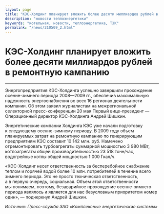 ```yaml
---
layout: page
title: "КЭС-Холдинг планирует вложить более десяти миллиардов рублей в ремонтную кампанию"
description: "новости теплоэнергетики"
keywords: "котельная, новости, теплоэнергетика, ТЭК"
permalink: "/news/210509_2.html"
---
```




  
  
# КЭС-Холдинг планирует вложить более десяти миллиардов рублей в ремонтную кампанию

****

Энергопредприятия КЭС-Холдинга успешно завершили прохождение осенне-зимнего периода 2008—2009 гг., обеспечив максимальную надежность энергоснабжения во всех 16 регионах деятельности компании. Об этом заявил журналистам на межрегиональной селекторной пресс-конференции 20 мая Первый вице-президент — Операционный директор КЭС-Холдинга Андрей Шишкин.

Энергетические компании Холдинга КЭС уже начали подготовку к следующему осенне-зимнему периоду. В 2009 году объем планируемых затрат на ремонтную кампанию по генерирующим предприятиям КЭС составит 10 142 млн. руб. Намечено отремонтировать турбоагрегаты суммарной мощностью 3 980 МВт, котлоагрегаты общей производительностью 23 518 тонн/час, водогрейные котлы общей мощностью 1 000 Гкал/ч.

«КЭС-Холдинг несет ответственность за бесперебойное снабжение теплом и горячей водой более 10 млн. потребителей в течение всего зимнего периода. Это не просто техническая ответственность, а в первую очередь, социальная. Объем этой ответственности мы понимаем, поэтому, безаварийное прохождение осенне-зимнего периода являлось и является для нас безусловным приоритетом номер один», — подчеркнул Андрей Шишкин.

_Источник: Пресс-служба ЗАО «Комплексные энергетические системы»_


